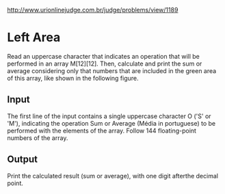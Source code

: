 http://www.urionlinejudge.com.br/judge/problems/view/1189

# Left Area

Read an uppercase character that indicates an operation that will be performed
in an array M[12][12]. Then, calculate and print the sum or average
considering only that numbers that are included in the green area of this
array, like shown in the following figure.

## Input

The first line of the input contains a single uppercase character O ('S' or
'M'), indicating the operation Sum or Average (Média in portuguese) to be
performed with the elements of the array. Follow 144 floating-point numbers of
the array.

## Output

Print the calculated result (sum or average), with one digit afterthe decimal
point.
